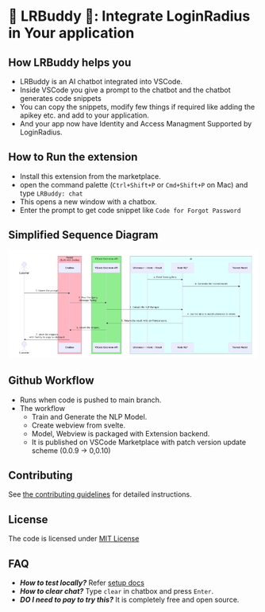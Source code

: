# 🚀 LRBuddy 🚀: Integrate LoginRadius in Your application 

## How LRBuddy helps you
- LRBuddy is an AI chatbot integrated into VSCode.
- Inside VSCode you give a prompt to the chatbot and the chatbot generates code snippets
- You can copy the snippets, modify few things if required like adding the apikey etc. and add to your application.
- And your app now have Identity and Access Managment Supported by LoginRadius.

## How to Run the extension

- Install this extension from the marketplace.
- open the command palette (`Ctrl+Shift+P` or `Cmd+Shift+P` on Mac) and type `LRBuddy: chat`
- This opens a new window with a chatbox.
- Enter the prompt to get code snippet like `Code for Forgot Password`

## Simplified Sequence Diagram

  ![LRBuddy Sequence Diagram](./seq.png "LRBuddy Sequence Diagram")

## Github Workflow
- Runs when code is pushed to main branch.
- The workflow 
  - Train and Generate the NLP Model.
  - Create webview from svelte.
  - Model, Webview is packaged with Extension backend.
  - It is published on VSCode Marketplace with patch version update scheme (0.0.9 -> 0,0.10)


## Contributing

See [the contributing guidelines](./contributing.md) for detailed instructions.


## License

The code is licensed under [MIT License](./LICENSE.txt)


## FAQ
- ***How to test locally?*** Refer [setup docs](./setup.md)
- ***How to clear chat?*** Type `clear` in chatbox and press `Enter`.
- ***DO I need to pay to try this?*** It is completely free and open source.






